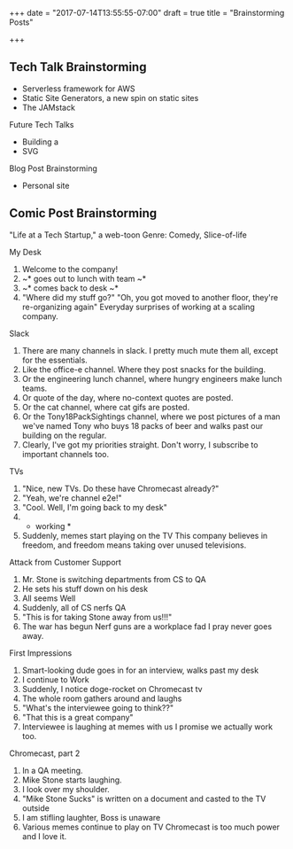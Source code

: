 +++
date = "2017-07-14T13:55:55-07:00"
draft = true
title = "Brainstorming Posts"

+++

## Tech Talk Brainstorming
- Serverless framework for AWS
- Static Site Generators, a new spin on static sites
- The JAMstack

Future Tech Talks
- Building a
- SVG

Blog Post Brainstorming
- Personal site


## Comic Post Brainstorming
"Life at a Tech Startup," a web-toon
Genre: Comedy, Slice-of-life

My Desk
1. Welcome to the company!
2. ~* goes out to lunch with team ~*
3. ~* comes back to desk ~*
4. "Where did my stuff go?" "Oh, you got moved to another floor, they're re-organizing again"
Everyday surprises of working at a scaling company.

Slack
1. There are many channels in slack. I pretty much mute them all, except for the essentials.
2. Like the office-e channel. Where they post snacks for the building.
3. Or the engineering lunch channel, where hungry engineers make lunch teams.
4. Or quote of the day, where no-context quotes are posted.
5. Or the cat channel, where cat gifs are posted.
6. Or the Tony18PackSightings channel, where we post pictures of a man we've named Tony who buys 18 packs of beer and walks past our building on the regular.
7. Clearly, I've got my priorities straight.
Don't worry, I subscribe to important channels too.

TVs
1. "Nice, new TVs. Do these have Chromecast already?"
2. "Yeah, we're channel e2e!"
3. "Cool. Well, I'm going back to my desk"
4. * working *
5. Suddenly, memes start playing on the TV
This company believes in freedom, and freedom means taking over unused televisions.

Attack from Customer Support
1. Mr. Stone is switching departments from CS to QA
2. He sets his stuff down on his desk
3. All seems Well
4. Suddenly, all of CS nerfs QA
5. "This is for taking Stone away from us!!!"
6. The war has begun
Nerf guns are a workplace fad I pray never goes away.

First Impressions
1. Smart-looking dude goes in for an interview, walks past my desk
2. I continue to Work
3. Suddenly, I notice doge-rocket on Chromecast tv
4. The whole room gathers around and laughs
5. "What's the interviewee going to think??"
6. "That this is a great company"
7. Interviewee is laughing at memes with us
I promise we actually work too.

Chromecast, part 2
1. In a QA meeting.
2. Mike Stone starts laughing.
3. I look over my shoulder.
4. "Mike Stone Sucks" is written on a document and casted to the TV outside
5. I am stifling laughter, Boss is unaware
6. Various memes continue to play on TV
Chromecast is too much power and I love it.
